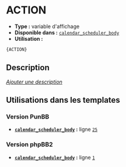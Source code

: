 # ACTION
* __Type :__ variable d'affichage
* __Disponible dans :__ [`calendar_scheduler_body`](../tpl/var/calendar_scheduler_body.md)
* __Utilisation :__

```html
{ACTION}
```

## Description
[*Ajouter une description*](https://fa-tvars.appspot.com/var/ACTION)

## Utilisations dans les templates

### Version PunBB
* __[`calendar_scheduler_body`](../tpl/var/calendar_scheduler_body.md#readme) :__ ligne [`25`](../tpl/src/punbb/calendar_scheduler_body.tpl#L25)

### Version phpBB2
* __[`calendar_scheduler_body`](../tpl/var/calendar_scheduler_body.md#readme) :__ ligne [`1`](../tpl/src/subsilver/calendar_scheduler_body.tpl#L1)